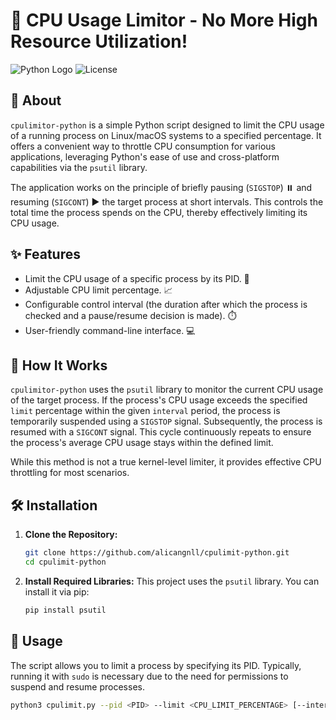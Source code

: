 # 🚀 CPU Usage Limitor - No More High Resource Utilization!

![Python Logo](https://img.shields.io/badge/python-3.x-blue.svg)
![License](https://img.shields.io/badge/license-MIT-green.svg)

## 📖 About
`cpulimitor-python` is a simple Python script designed to limit the CPU usage of a running process on Linux/macOS systems to a specified percentage. It offers a convenient way to throttle CPU consumption for various applications, leveraging Python's ease of use and cross-platform capabilities via the `psutil` library.

The application works on the principle of briefly pausing (`SIGSTOP`) ⏸️ and resuming (`SIGCONT`) ▶️ the target process at short intervals. This controls the total time the process spends on the CPU, thereby effectively limiting its CPU usage.

## ✨ Features
* Limit the CPU usage of a specific process by its PID. 🎯
* Adjustable CPU limit percentage. 📈
* Configurable control interval (the duration after which the process is checked and a pause/resume decision is made). ⏱️
* User-friendly command-line interface. 💻

## 🧠 How It Works
`cpulimitor-python` uses the `psutil` library to monitor the current CPU usage of the target process. If the process's CPU usage exceeds the specified `limit` percentage within the given `interval` period, the process is temporarily suspended using a `SIGSTOP` signal. Subsequently, the process is resumed with a `SIGCONT` signal. This cycle continuously repeats to ensure the process's average CPU usage stays within the defined limit.

While this method is not a true kernel-level limiter, it provides effective CPU throttling for most scenarios.

## 🛠️ Installation
1.  **Clone the Repository:**
    ```bash
    git clone https://github.com/alicangnll/cpulimit-python.git
    cd cpulimit-python
    ```

2.  **Install Required Libraries:**
    This project uses the `psutil` library. You can install it via pip:
    ```bash
    pip install psutil
    ```

## 🚀 Usage
The script allows you to limit a process by specifying its PID. Typically, running it with `sudo` is necessary due to the need for permissions to suspend and resume processes.

```bash
python3 cpulimit.py --pid <PID> --limit <CPU_LIMIT_PERCENTAGE> [--interval <INTERVAL_SECONDS>]
